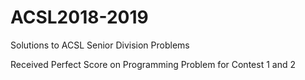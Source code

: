 # ACSL2018-2019
Solutions to ACSL Senior Division Problems

Received Perfect Score on Programming Problem for Contest 1 and 2
